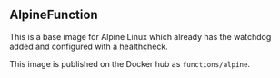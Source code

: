 ## AlpineFunction

This is a base image for Alpine Linux which already has the watchdog added and configured with a healthcheck.

This image is published on the Docker hub as `functions/alpine`.
